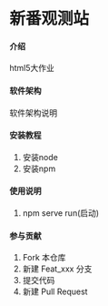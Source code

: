 # 新番观测站

#### 介绍
html5大作业

#### 软件架构
软件架构说明


#### 安装教程

1.  安装node
2.  安装npm

#### 使用说明

1.  npm serve run(启动)


#### 参与贡献

1.  Fork 本仓库
2.  新建 Feat_xxx 分支
3.  提交代码
4.  新建 Pull Request

